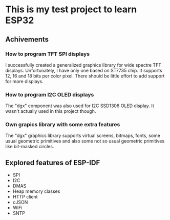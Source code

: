 # This is my test project to learn ESP32

## Achivements

### How to program TFT SPI displays

I successfully created a generalized graphics library for wide spectre TFT displays. Unfortunately, I have only one based on ST7735 chip. 
It supports 12, 16 and 18 bits per color pixel. There should be little effort to add support for more displays.

### How to program I2C OLED displays

The "dgx" component was also used for I2C SSD1306 OLED display. It wasn't actually used in this project though.

### Own grapics library with some extra features

The "dgx" graphics library supports virtual screens, bitmaps, fonts, some usual geometric primitives and also some 
not so usual geometric primitives like bit-masked circles.

## Explored features of ESP-IDF

* SPI
* I2C
* DMAS
* Heap memory classes
* HTTP client
* cJSON
* WiFi
* SNTP
